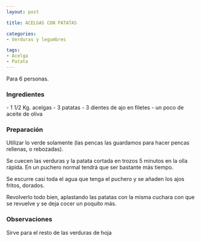 ```yaml
---
layout: post

title: ACELGAS CON PATATAS

categories:
- Verduras y legumbres

tags:
- Acelga
- Patata
---
```

Para 6 personas.

<h3>Ingredientes</h3>
- 1 1/2 Kg. acelgas
- 3 patatas
- 3 dientes de ajo en filetes
- un poco de aceite de oliva

<h3>Preparación</h3>
Utilizar lo verde solamente (las pencas las guardamos para hacer pencas rellenas, o rebozadas).

Se cuecen las verduras y la patata cortada en trozos 5 minutos en la olla rápida. En un puchero normal tendrá que ser bastante más tiempo.

Se escurre casi toda el agua que tenga el puchero y se añaden los ajos fritos, dorados.

Revolverlo todo bien, aplastando las patatas con la misma cuchara con que se revuelve y se deja cocer un poquito más.

<h3>Observaciones</h3>
Sirve para el resto de las verduras de hoja

